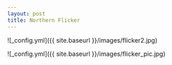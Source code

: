```yaml
---
layout: post
title: Northern Flicker
---
```


![_config.yml]({{ site.baseurl }}/images/flicker2.jpg)

![_config.yml]({{ site.baseurl }}/images/flicker_pic.jpg)
